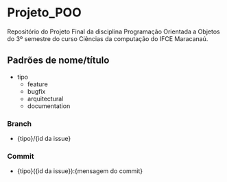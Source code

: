 # Projeto_POO

Repositório do Projeto Final da disciplina Programação Orientada a Objetos do 3º semestre do curso Ciências da computação do IFCE Maracanaú.

## Padrões de nome/título

- tipo
  - feature
  - bugfix
  - arquitectural
  - documentation

### Branch

- {tipo}/{id da issue}

### Commit

- {tipo}({id da issue}):{mensagem do commit}
